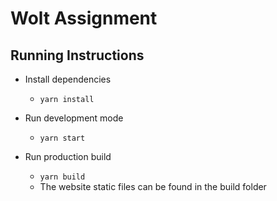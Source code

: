 # Wolt Assignment

## Running Instructions
* Install dependencies
  - `yarn install`

* Run development mode
  - `yarn start`

* Run production build
  - `yarn build`
  - The website static files can be found in the build folder
 